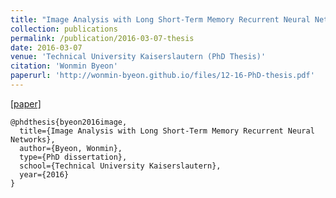 ```yaml
---
title: "Image Analysis with Long Short-Term Memory Recurrent Neural Networks"
collection: publications
permalink: /publication/2016-03-07-thesis
date: 2016-03-07
venue: 'Technical University Kaiserslautern (PhD Thesis)'
citation: 'Wonmin Byeon'
paperurl: 'http://wonmin-byeon.github.io/files/12-16-PhD-thesis.pdf'
---
```


[[paper]](http://wonmin-byeon.github.io/files/12-16-PhD-thesis.pdf)

```
@phdthesis{byeon2016image,
  title={Image Analysis with Long Short-Term Memory Recurrent Neural Networks},
  author={Byeon, Wonmin},
  type={PhD dissertation},
  school={Technical University Kaiserslautern},
  year={2016}
}
```

